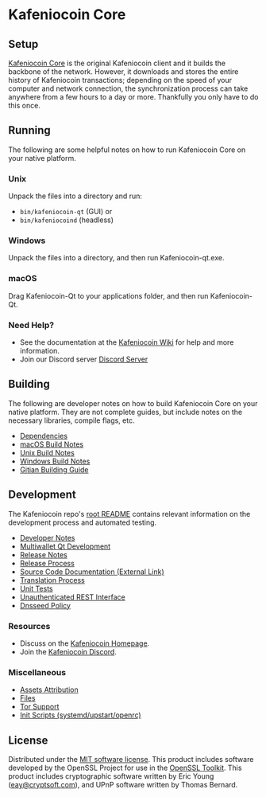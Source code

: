 Kafeniocoin Core
=============

Setup
---------------------
[Kafeniocoin Core](https://kafeniocoin.com/) is the original Kafeniocoin client and it builds the backbone of the network. However, it downloads and stores the entire history of Kafeniocoin transactions; depending on the speed of your computer and network connection, the synchronization process can take anywhere from a few hours to a day or more. Thankfully you only have to do this once.

Running
---------------------
The following are some helpful notes on how to run Kafeniocoin Core on your native platform.

### Unix

Unpack the files into a directory and run:

- `bin/kafeniocoin-qt` (GUI) or
- `bin/kafeniocoind` (headless)

### Windows

Unpack the files into a directory, and then run Kafeniocoin-qt.exe.

### macOS

Drag Kafeniocoin-Qt to your applications folder, and then run Kafeniocoin-Qt.

### Need Help?

* See the documentation at the [Kafeniocoin Wiki](https://github.com/kafeniocoin)
for help and more information.
* Join our Discord server [Discord Server](https://discord.gg/uTar2Sd)

Building
---------------------
The following are developer notes on how to build Kafeniocoin Core on your native platform. They are not complete guides, but include notes on the necessary libraries, compile flags, etc.

- [Dependencies](dependencies.md)
- [macOS Build Notes](build-osx.md)
- [Unix Build Notes](build-unix.md)
- [Windows Build Notes](build-windows.md)
- [Gitian Building Guide](gitian-building.md)

Development
---------------------
The Kafeniocoin repo's [root README](/README.md) contains relevant information on the development process and automated testing.

- [Developer Notes](developer-notes.md)
- [Multiwallet Qt Development](multiwallet-qt.md)
- [Release Notes](release-notes.md)
- [Release Process](release-process.md)
- [Source Code Documentation (External Link)](https://github.com/kafeniocoin)
- [Translation Process](translation_process.md)
- [Unit Tests](unit-tests.md)
- [Unauthenticated REST Interface](REST-interface.md)
- [Dnsseed Policy](dnsseed-policy.md)

### Resources
* Discuss on the [Kafeniocoin Homepage](https://kafeniocoin.com/).
* Join the [Kafeniocoin Discord](https://discord.gg/uTar2Sd).

### Miscellaneous
- [Assets Attribution](assets-attribution.md)
- [Files](files.md)
- [Tor Support](tor.md)
- [Init Scripts (systemd/upstart/openrc)](init.md)

License
---------------------
Distributed under the [MIT software license](/COPYING).
This product includes software developed by the OpenSSL Project for use in the [OpenSSL Toolkit](https://www.openssl.org/). This product includes
cryptographic software written by Eric Young ([eay@cryptsoft.com](mailto:eay@cryptsoft.com)), and UPnP software written by Thomas Bernard.
